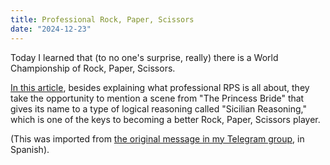 ```yaml
---
title: Professional Rock, Paper, Scissors
date: "2024-12-23"
---
```


Today I learned that (to no one's surprise, really) there is a World Championship of Rock, Paper, Scissors.

[In this article](https://priceonomics.com/the-world-of-competitive-rock-paper-scissors/), besides explaining what professional RPS is all about, they take the opportunity to mention a scene from "The Princess Bride" that gives its name to a type of logical reasoning called "Sicilian Reasoning," which is one of the keys to becoming a better Rock, Paper, Scissors player.

(This was imported from [the original message in my Telegram group](https://t.me/naranjanaranja/314), in Spanish).
